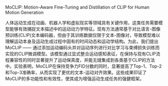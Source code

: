 MoCLIP: Motion-Aware Fine-Tuning and Distillation of CLIP for Human Motion Generation

人体运动生成在动画、机器人学和虚拟现实等领域具有关键作用，这类任务需要模型能够有效捕捉文本描述中的运动动力学特征。现有方法通常基于对比语言-图像预训练(CLIP)文本编码器，但由于其训练数据仅限于文本-图像对，导致模型难以理解运动本身及运动生成过程中固有的时间动态和运动学结构。为此，我们提出MoCLIP —— 通过添加运动编码头并对运动序列进行对比学习与束缚损失训练而实现的CLIP微调模型。该模型通过显式整合运动感知表征，在保持与现有CLIP流程兼容性的同时显著提升了运动保真度，并能无缝集成到各类基于CLIP的方法中。实验表明，MoCLIP在保持竞争力FID分数的同时，显著提高了Top-1、Top-2和Top-3准确率，从而实现了更优的文本-运动对齐效果。这些成果印证了MoCLIP的多功能性和有效性，使其成为增强运动生成任务的强健框架。  

